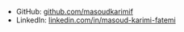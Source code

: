 ---
---
- GitHub: [github.com/masoudkarimif](https://github.com/masoudkarimif)
- LinkedIn: [linkedin.com/in/masoud-karimi-fatemi](https://www.linkedin.com/in/masoud-karimi-fatemi/)